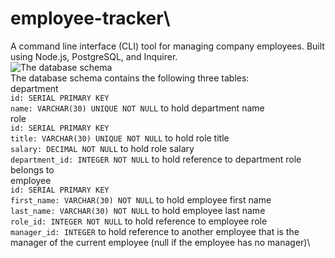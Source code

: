 # employee-tracker\
A command line interface (CLI) tool for managing company employees. Built using Node.js, PostgreSQL, and Inquirer. \
![The database schema]([http://url/to/img.png](https://static.bc-edx.com/coding/software-dev/10-SQL/assets/100-sql-challenge-ERD.png))\
The database schema contains the following three tables:\
department\
  `id: SERIAL PRIMARY KEY`\
  `name: VARCHAR(30) UNIQUE NOT NULL` to hold department name\
role\
  `id: SERIAL PRIMARY KEY`\
  `title: VARCHAR(30) UNIQUE NOT NULL` to hold role title\
  `salary: DECIMAL NOT NULL` to hold role salary\
  `department_id: INTEGER NOT NULL` to hold reference to department role belongs to\
employee\
  `id: SERIAL PRIMARY KEY`\
  `first_name: VARCHAR(30) NOT NULL` to hold employee first name\
  `last_name: VARCHAR(30) NOT NULL` to hold employee last name\
  `role_id: INTEGER NOT NULL` to hold reference to employee role\
  `manager_id: INTEGER` to hold reference to another employee that is the manager of the current employee (null if the employee has no manager)\
